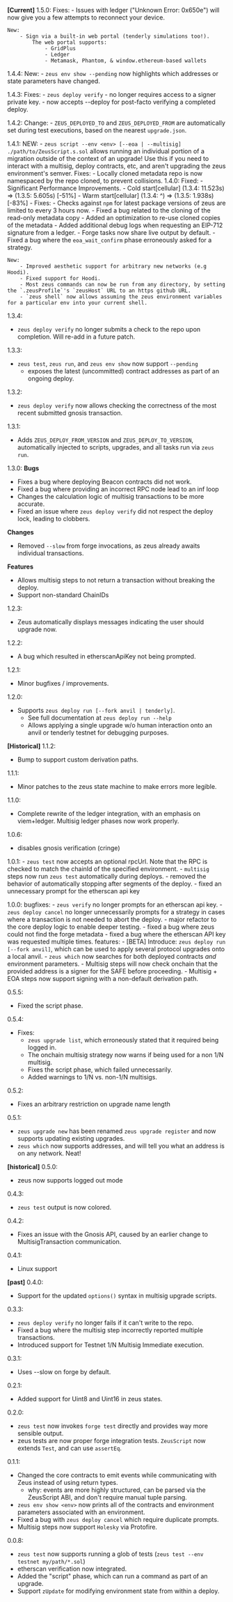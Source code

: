 
**[Current]** 
1.5.0:
    Fixes:
        - Issues with ledger ("Unknown Error: 0x650e") will now give you a few attempts to reconnect your device.
    
    New: 
        - Sign via a built-in web portal (tenderly simulations too!). 
            The web portal supports:
                - GridPlus
                - Ledger
                - Metamask, Phantom, & window.ethereum-based wallets

1.4.4:
    New:
        - `zeus env show --pending` now highlights which addresses or state parameters have changed.

1.4.3:
    Fixes:
        - `zeus deploy verify` 
            - no longer requires access to a signer private key.
            - now accepts --deploy for post-facto verifying a completed deploy.
        
1.4.2:
    Change:
        - `ZEUS_DEPLOYED_TO` and `ZEUS_DEPLOYED_FROM` are automatically set during test executions, based on the nearest `upgrade.json`.

1.4.1:
    NEW:
        - `zeus script --env <env> [--eoa | --multisig] ./path/to/ZeusScript.s.sol` allows running an individual portion of a migration outside of the context
        of an upgrade! Use this if you need to interact with a multisig, deploy contracts, etc, and aren't upgrading the zeus environment's semver.
    Fixes:
        - Locally cloned metadata repo is now namespaced by the repo cloned, to prevent collisions.
1.4.0:
    Fixed:
        - Significant Performance Improvements.
            - Cold start[cellular] (1.3.4: 11.523s) => (1.3.5: 5.605s)  [-51%]
            - Warm start[cellular] (1.3.4: ^) => (1.3.5: 1.938s) [-83%]
            - Fixes:
                - Checks against `npm` for latest package versions of zeus are limited to every 3 hours now.
                - Fixed a bug related to the cloning of the read-only metadata copy
                - Added an optimization to re-use cloned copies of the metadata
        - Added additional debug logs when requesting an EIP-712 signature from a ledger.
        - Forge tasks now share live output by default.
        - Fixed a bug where the `eoa_wait_confirm` phase erroneously asked for a strategy.

    New: 
        - Improved aesthetic support for arbitrary new networks (e.g Hoodi).
        - Fixed support for Hoodi.
        - Most zeus commands can now be run from any directory, by setting the `.zeusProfile`'s `zeusHost` URL to an https github URL.
        - `zeus shell` now allows assuming the zeus environment variables for a particular env into your current shell.

1.3.4:
- `zeus deploy verify` no longer submits a check to the repo upon completion. Will re-add in a future patch.

1.3.3:
- `zeus test`, `zeus run`, and `zeus env show` now support `--pending`
    - exposes the latest (uncommitted) contract addresses as part of an ongoing deploy.

1.3.2:
- `zeus deploy verify` now allows checking the correctness of the most recent submitted gnosis transaction.

1.3.1:
- Adds `ZEUS_DEPLOY_FROM_VERSION` and `ZEUS_DEPLOY_TO_VERSION`, automatically injected to scripts, upgrades, and all tasks run via `zeus run`.

1.3.0:
**Bugs**
- Fixes a bug where deploying Beacon contracts did not work.
- Fixed a bug where providing an incorrect RPC node lead to an inf loop
- Changes the calculation logic of multisig transactions to be more accurate.
- Fixed an issue where `zeus deploy verify` did not respect the deploy lock, leading to clobbers.

**Changes**
- Removed `--slow` from forge invocations, as zeus already awaits individual transactions.

**Features**
- Allows multisig steps to not return a transaction without breaking the deploy.
- Support non-standard ChainIDs

1.2.3:
- Zeus automatically displays messages indicating the user should upgrade now.

1.2.2:
- A bug which resulted in etherscanApiKey not being prompted.

1.2.1:
- Minor bugfixes / improvements.

1.2.0:
- Supports `zeus deploy run [--fork anvil | tenderly]`.
    - See full documentation at `zeus deploy run --help`
    - Allows applying a single upgrade w/o human interaction onto an anvil or tenderly testnet for debugging purposes.

**[Historical]** 
1.1.2:
- Bump to support custom derivation paths.

1.1.1:
- Minor patches to the zeus state machine to make errors more legible.

1.1.0:
- Complete rewrite of the ledger integration, with an emphasis on viem+ledger. Multisig ledger phases now work properly.

1.0.6:
- disables gnosis verification (cringe)

1.0.1:
    - `zeus test` now accepts an optional rpcUrl. Note that the RPC is checked to match the chainId
      of the specified environment.
    - `multisig` steps now run `zeus test` automatically during deploys.
    - removed the behavior of automatically stopping after segments of the deploy.
    - fixed an unnecessary prompt for the etherscan api key
      
1.0.0:
    bugfixes:
        - `zeus verify` no longer prompts for an etherscan api key.
        - `zeus deploy cancel` no longer unnecessarily prompts for a strategy in cases where a transaction is not needed to abort the deploy.
        - major refactor to the core deploy logic to enable deeper testing.
        - fixed a bug where zeus could not find the forge metadata
        - fixed a bug where the etherscan API key was requested multiple times.
    features:
        - [BETA] Introduce: `zeus deploy run [--fork anvil]`, which can be used to apply several protocol upgrades onto a local anvil.
        - `zeus which` now searches for both deployed contracts _and_ environment parameters.
        - Multisig steps will now check onchain that the provided address is a signer for the SAFE before proceeding. 
        - Multisig + EOA steps now support signing with a non-default derivation path.

0.5.5:
- Fixed the script phase.

0.5.4:
- Fixes: 
    - `zeus upgrade list`, which erroneously stated that it required being logged in.
    - The onchain multisig strategy now warns if being used for a non 1/N multisig.
    - Fixes the script phase, which failed unnecessarily.
    - Added warnings to 1/N vs. non-1/N multisigs.

0.5.2:
- Fixes an arbitrary restriction on upgrade name length

0.5.1:
- `zeus upgrade new` has been renamed `zeus upgrade register` and now supports updating existing upgrades.
- `zeus which` now supports addresses, and will tell you what an address is on any network. Neat!

**[historical]**
0.5.0:
- zeus now supports logged out mode

0.4.3:
- `zeus test` output is now colored. 

0.4.2:
- Fixes an issue with the Gnosis API, caused by an earlier change to MultisigTransaction communication.

0.4.1:
- Linux support

**[past]**
0.4.0:
- Support for the updated `options()` syntax in multisig upgrade scripts.

0.3.3:
- `zeus deploy verify` no longer fails if it can't write to the repo.
- Fixed a bug where the multisig step incorrectly reported multiple transactions.
- Introduced support for Testnet 1/N Multisig Immediate execution.

0.3.1:
- Uses --slow on forge by default.

0.2.1:
- Added support for Uint8 and Uint16 in zeus states.

0.2.0:
- `zeus test` now invokes `forge test` directly and provides way more sensible output.
- zeus tests are now proper forge integration tests. `ZeusScript` now extends `Test`, and can use `assertEq`.

0.1.1:
- Changed the core contracts to emit events while communicating with Zeus instead of using return types.
    - why: events are more highly structured, can be parsed via the ZeusScript ABI, and don't require manual tuple parsing.
- `zeus env show <env>` now prints all of the contracts and environment parameters associated with an environment.
- Fixed a bug with `zeus deploy cancel` which require duplicate prompts.
- Multisig steps now support `Holesky` via Protofire.

0.0.8:
- `zeus test` now supports running a glob of tests (`zeus test --env testnet my/path/*.sol`)
- etherscan verification now integrated.
- Added the "script" phase, which can run a command as part of an upgrade.
- Support `zUpdate` for modifying environment state from within a deploy.
